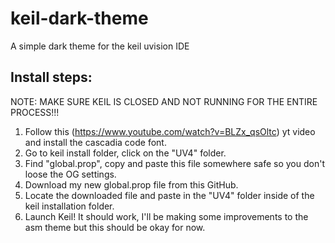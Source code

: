 # keil-dark-theme
A simple dark theme for the keil uvision IDE

## Install steps:   
NOTE: MAKE SURE KEIL IS CLOSED AND NOT RUNNING FOR THE ENTIRE PROCESS!!!  
1. Follow this (https://www.youtube.com/watch?v=BLZx_qsOltc) yt video and install the cascadia code font.  
2. Go to keil install folder, click on the "UV4" folder.  
3. Find "global.prop", copy and paste this file somewhere safe so you don't loose the OG settings.  
4. Download my new global.prop file from this GitHub.  
5. Locate the downloaded file and paste in the "UV4" folder inside of the keil installation folder.  
6. Launch Keil! It should work, I'll be making some improvements to the asm theme but this should be okay for now.  
